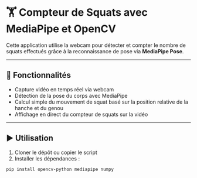 # 🏋️ Compteur de Squats avec MediaPipe et OpenCV

Cette application utilise la webcam pour détecter et compter le nombre de squats effectués grâce à la reconnaissance de pose via **MediaPipe Pose**.

---

## 🚀 Fonctionnalités

- Capture vidéo en temps réel via webcam  
- Détection de la pose du corps avec MediaPipe  
- Calcul simple du mouvement de squat basé sur la position relative de la hanche et du genou  
- Affichage en direct du compteur de squats sur la vidéo

---

## ▶️ Utilisation

1. Cloner le dépôt ou copier le script  
2. Installer les dépendances :

```bash
pip install opencv-python mediapipe numpy
